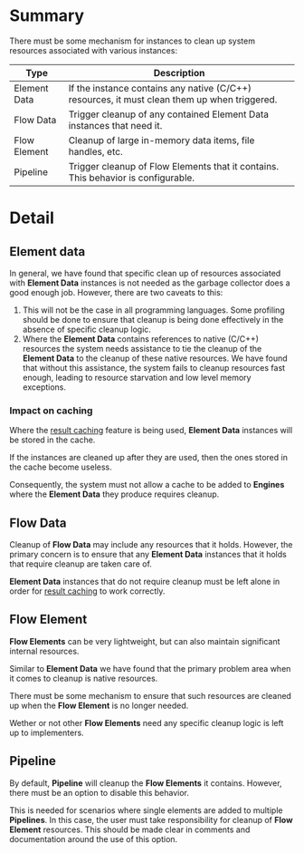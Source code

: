 # Summary

There must be some mechanism for instances to clean up system resources 
associated with various instances:

| Type | Description |
|---|---|
| Element Data | If the instance contains any native (C/C++) resources, it must clean them up when triggered. |
| Flow Data    | Trigger cleanup of any contained Element Data instances that need it.                   |
| Flow Element | Cleanup of large in-memory data items, file handles, etc.                               |
| Pipeline     | Trigger cleanup of Flow Elements that it contains. This behavior is configurable.       |

# Detail

## Element data

In general, we have found that specific clean up of resources associated with 
**Element Data** instances is not needed as the garbage collector does a good 
enough job.
However, there are two caveats to this:

1. This will not be the case in all programming languages. Some profiling should
   be done to ensure that cleanup is being done effectively in the absence of
   specific cleanup logic.
2. Where the **Element Data** contains references to native (C/C++) resources
   the system needs assistance to tie the cleanup of the **Element Data** to 
   the cleanup of these native resources. We have found that without this 
   assistance, the system fails to cleanup resources fast enough, leading to 
   resource starvation and low level memory exceptions.

### Impact on caching

Where the [result caching](caching.md) feature is being used, **Element Data** 
instances will be stored in the cache.

If the instances are cleaned up after they are used, then the ones stored in
the cache become useless.

Consequently, the system must not allow a cache to be added to **Engines** 
where the **Element Data** they produce requires cleanup.

## Flow Data

Cleanup of **Flow Data** may include any resources that it holds. However,
the primary concern is to ensure that any **Element Data** instances that 
it holds that require cleanup are taken care of.

**Element Data** instances that do not require cleanup must be left alone
in order for [result caching](caching.md) to work correctly.

## Flow Element

**Flow Elements** can be very lightweight, but can also maintain significant 
internal resources.

Similar to **Element Data** we have found that the primary problem area 
when it comes to cleanup is native resources.

There must be some mechanism to ensure that such resources are cleaned up 
when the **Flow Element** is no longer needed. 

Wether or not other **Flow Elements** need any specific cleanup logic is 
left up to implementers.

## Pipeline

By default, **Pipeline** will cleanup the **Flow Elements** it contains. 
However, there must be an option to disable this behavior.

This is needed for scenarios where single elements are added to multiple
**Pipelines**.
In this case, the user must take responsibility for cleanup of 
**Flow Element** resources. This should be made clear in comments and 
documentation around the use of this option.

